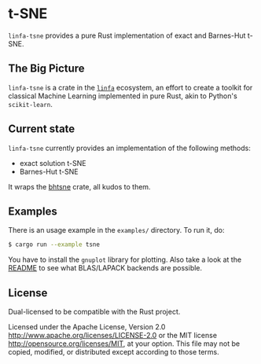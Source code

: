 # t-SNE

`linfa-tsne` provides a pure Rust implementation of exact and Barnes-Hut t-SNE.

## The Big Picture

`linfa-tsne` is a crate in the [`linfa`](https://crates.io/crates/linfa) ecosystem, an effort to create a toolkit for classical Machine Learning implemented in pure Rust, akin to Python's `scikit-learn`.

## Current state

`linfa-tsne` currently provides an implementation of the following methods: 

- exact solution t-SNE
- Barnes-Hut t-SNE

It wraps the [bhtsne](https://github.com/frjnn/bhtsne) crate, all kudos to them.

## Examples

There is an usage example in the `examples/` directory. To run it, do:

```bash
$ cargo run --example tsne
```

You have to install the `gnuplot` library for plotting. Also take a look at the [README](https://github.com/rust-ml/linfa#blaslapack-backend) to see what BLAS/LAPACK backends are possible.

## License
Dual-licensed to be compatible with the Rust project.

Licensed under the Apache License, Version 2.0 <http://www.apache.org/licenses/LICENSE-2.0> or the MIT license <http://opensource.org/licenses/MIT>, at your option. This file may not be copied, modified, or distributed except according to those terms.

